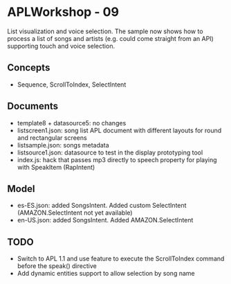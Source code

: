 # APLWorkshop - 09
List visualization and voice selection. The sample now shows how to process a list of songs and artists (e.g. could come straight from an API) supporting touch and voice selection.

## Concepts
- Sequence, ScrollToIndex, SelectIntent

## Documents
- template8 + datasource5: no changes
- listscreen1.json: song list APL document with different layouts for round and rectangular screens
- listsample.json: songs metadata
- listsource1.json: datasource to test in the display prototyping tool
- index.js: hack that passes mp3 directly to speech property for playing with SpeakItem (RapIntent)

## Model
- es-ES.json: added SongsIntent. Added custom SelectIntent (AMAZON.SelectIntent not yet available)
- en-US.json: added SongsIntent. Added AMAZON.SelectIntent

## TODO
- Switch to APL 1.1 and use feature to execute the ScrollToIndex command before the speak() directive
- Add dynamic entities support to allow selection by song name